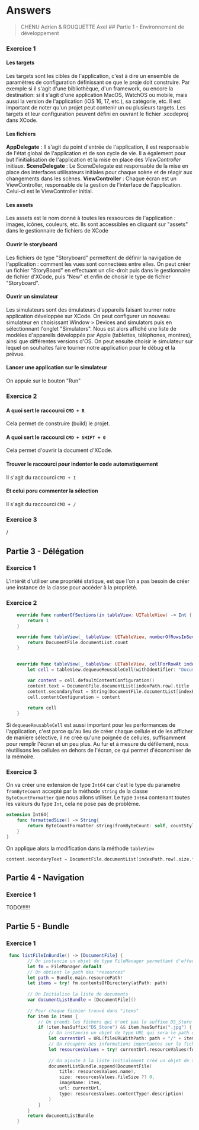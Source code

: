 # Answers
> CHENU Adrien & ROUQUETTE Axel
## Partie 1 - Environnement de développement

### Exercice 1
#### Les targets
Les targets sont les cibles de l'application, c'est à dire un ensemble de paramètres de configuration définissant ce que le proje doit construire. Par exemple si il s'agit d'une bibliothèque, d'un framework, ou encore la destination: si il s'agit d'une application MacOS, WatchOS ou mobile, mais aussi la version de l'application (iOS 16, 17, etc.), sa catégorie, etc.
Il est important de noter qu'un projet peut contenir un ou plusieurs targets.
Les targets et leur configuration peuvent défini en ouvrant le fichier <nomduprojet>.xcodeproj dans XCode.
#### Les fichiers
**AppDelegate** : Il s'agit du point d'entrée de l'application, il est responsable de l'état global de l'application et de son cycle de vie. Il a également pour but l'initialisation de l'application et la mise en place des *ViewController* initiaux.
**SceneDelegate** : Le SceneDelegate est responsable de la mise en place des interfaces utilisateurs initiales pour chaque scène et de réagir aux changements dans les scènes.
**ViewController** : Chaque écran est un ViewController, responsable de la gestion de l'interface de l'application. Celui-ci est le ViewController initial.
#### Les assets
Les assets est le nom donné à toutes les ressources de l'application : images, icônes, couleurs, etc. Ils sont accessibles en cliquant sur "assets" dans le gestionnaire de fichiers de XCode
#### Ouvrir le storyboard
Les fichiers de type "Storyboard" permettent de définir la navigation de l'application : comment les vues sont connectées entre elles.
On peut créer un fichier "StoryBoard" en effectuant un clic-droit puis dans le gestionnaire de fichier d'XCode, puis "New" et enfin de choisir le type de fichier "Storyboard".
#### Ouvrir un simulateur
Les simulateurs sont des émulateurs d'appareils faisant tourner notre application développée sur XCode.
On peut configurer un nouveau simulateur en choisissant Window > Devices and simulators puis en sélectionnant l'onglet "Simulators". Nous est alors affiché une liste de modèles d'appareils développés par Apple (tablettes, téléphones, montres), ainsi que différentes versions d'OS.
On peut ensuite choisir le simulateur sur lequel on souhaites faire tourner notre application pour le débug et la prévue.
#### Lancer une application sur le simulateur
On appuie sur le bouton "Run"

### Exercice 2
#### A quoi sert le raccourci `CMD + R`
Cela permet de construire (build) le projet.
#### A quoi sert le raccourci `CMD + SHIFT + 0`
Cela permet d'ouvrir la document d'XCode.
#### Trouver le raccourci pour indenter le code automatiquement
Il s'agit du raccourci `CMD + I`
#### Et celui poru commenter la sélection
Il s'agit du raccourci `CMD + /`

### Exercice 3
/

## Partie 3 - Délégation
### Exercice 1
L'intérêt d'utiliser une propriété statique, est que l'on a pas besoin de créer une instance de la classe pour accèder à la propriété.
### Exercice 2
```swift
    override func numberOfSections(in tableView: UITableView) -> Int {
        return 1
    }

    override func tableView(_ tableView: UITableView, numberOfRowsInSection section: Int) -> Int {
        return DocumentFile.documentList.count
    }

    
    override func tableView(_ tableView: UITableView, cellForRowAt indexPath: IndexPath) -> UITableViewCell {
        let cell = tableView.dequeueReusableCell(withIdentifier: "DocumentCell", for: indexPath)

        var content = cell.defaultContentConfiguration()
        content.text = DocumentFile.documentList[indexPath.row].title
        content.secondaryText = String(DocumentFile.documentList[indexPath.row].size)
        cell.contentConfiguration = content
        
        return cell
    }
```

Si `dequeueReusableCell` est aussi important pour les performances de l'application, c'est parce qu'au lieu de créer chaque cellule et de les afficher de manière sélective, il ne créé qu'une poignée de cellules, suffisamment pour remplir l'écran et un peu plus. Au fur et à mesure du défilement, nous réutilisons les cellules en dehors de l'écran, ce qui permet d'économiser de la mémoire.
### Exercice 3
On va créer une extension de type `Int64` car c'est le type du paramètre `fromByteCount` accepté par la méthode `string` de la classe `ByteCountFormatter` que nous allons utiliser.
Le type `Int64` contenant toutes les valeurs du type `Int`, cela ne pose pas de problème.
```swift
extension Int64{
    func formattedSize() -> String{
        return ByteCountFormatter.string(fromByteCount: self, countStyle: ByteCountFormatter.CountStyle.decimal)
    }
}
```
On applique alors la modification dans la méthode `tableView`
```swift
content.secondaryText = DocumentFile.documentList[indexPath.row].size.formattedSize()
```

## Partie 4 - Navigation
### Exercice 1
TODO!!!!!!
## Partie 5 - Bundle
### Exercice 1
```swift
 func listFileInBundle() -> [DocumentFile] {
        // On instancie un objet de type FileManager permettant d'effectuer des actions sur le sytème de fichier
        let fm = FileManager.default
        // On obtient le path des "resources"
        let path = Bundle.main.resourcePath!
        let items = try! fm.contentsOfDirectory(atPath: path)
        
        // On Initialise la liste de documents
        var documentListBundle = [DocumentFile]()
    
        // Pour chaque fichier trouvé dans "items"
        for item in items {
            // On prends les fichers qui n'ont pas le suffixe DS_Store et on le suffixe .jpg
            if !item.hasSuffix("DS_Store") && item.hasSuffix(".jpg") {
                // On instancie un objet de type URL qui sera le path de notre fichier (son dossier parent / son nom)
                let currentUrl = URL(fileURLWithPath: path + "/" + item)
                // On récupère des informations importantes sur le fichier avec la méthode "resourceValues" de la classe URL
                let resourcesValues = try! currentUrl.resourceValues(forKeys: [.contentTypeKey, .nameKey, .fileSizeKey])
                   
                // On ajoute à la liste initialement créé un objet de type DocumentFile avec comme propriétés les informations récupérés précedemment.
                documentListBundle.append(DocumentFile(
                    title: resourcesValues.name!,
                    size: resourcesValues.fileSize ?? 0,
                    imageName: item,
                    url: currentUrl,
                    type: resourcesValues.contentType!.description)
                )
            }
        }
        return documentListBundle
    }
```
